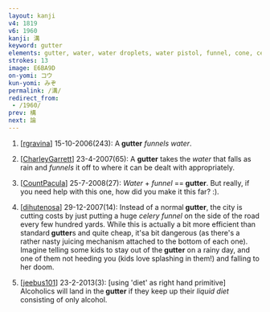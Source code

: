 ```yaml
---
layout: kanji
v4: 1819
v6: 1960
kanji: 溝
keyword: gutter
elements: gutter, water, water droplets, water pistol, funnel, cone, celery, again
strokes: 13
image: E6BA9D
on-yomi: コウ
kun-yomi: みぞ
permalink: /溝/
redirect_from:
 - /1960/
prev: 構
next: 論
---
```


1) [<a href="http://kanji.koohii.com/profile/rgravina">rgravina</a>] 15-10-2006(243): A<strong> gutter</strong> <em>funnels</em> <em>water</em>.

2) [<a href="http://kanji.koohii.com/profile/CharleyGarrett">CharleyGarrett</a>] 23-4-2007(65): A <strong>gutter</strong> takes the <em>water</em> that falls as rain and <em>funnels</em> it off to where it can be dealt with appropriately.

3) [<a href="http://kanji.koohii.com/profile/CountPacula">CountPacula</a>] 25-7-2008(27): <em>Water</em> + <em>funnel</em> ==<strong> gutter</strong>. But really, if you need help with this one, how did you make it this far? :).

4) [<a href="http://kanji.koohii.com/profile/dihutenosa">dihutenosa</a>] 29-12-2007(14): Instead of a normal<strong> gutter</strong>, the city is cutting costs by just putting a huge <em>celery funnel</em> on the side of the road every few hundred yards. While this is actually a bit more efficient than standard<strong> gutter</strong>s and quite cheap, it&#039;sa bit dangerous (as there&#039;s a rather nasty juicing mechanism attached to the bottom of each one). Imagine telling some kids to stay out of the<strong> gutter</strong> on a rainy day, and one of them not heeding you (kids love splashing in them!) and falling to her doom.

5) [<a href="http://kanji.koohii.com/profile/jeebus101">jeebus101</a>] 23-2-2013(3): [using &#039;diet&#039; as right hand primitive] Alcoholics will land in the<strong> gutter</strong> if they keep up their <em>liquid diet</em> consisting of only alcohol.

